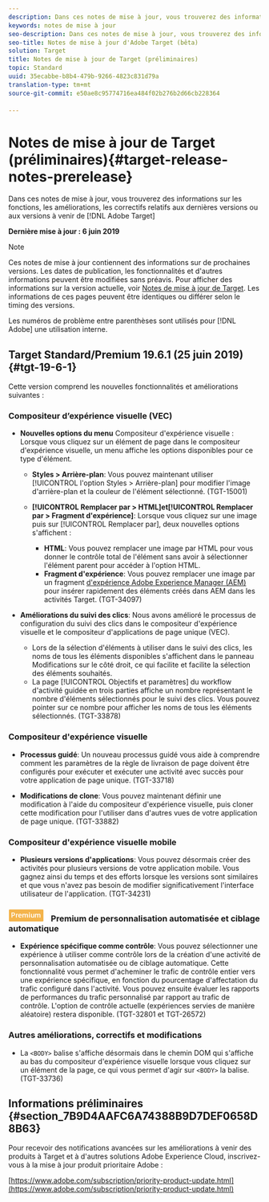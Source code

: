 ```yaml
---
description: Dans ces notes de mise à jour, vous trouverez des informations sur les fonctions, les améliorations, les correctifs et les problèmes connus relatifs aux dernières versions ou aux versions à venir de Target.
keywords: notes de mise à jour
seo-description: Dans ces notes de mise à jour, vous trouverez des informations sur les fonctions, les améliorations, les correctifs et les problèmes connus relatifs aux dernières versions ou aux versions à venir d’Adobe Target
seo-title: Notes de mise à jour d'Adobe Target (bêta)
solution: Target
title: Notes de mise à jour de Target (préliminaires)
topic: Standard
uuid: 35ecabbe-b8b4-479b-9266-4823c831d79a
translation-type: tm+mt
source-git-commit: e50ae8c95774716ea484f02b276b2d66cb228364

---
```



# Notes de mise à jour de Target (préliminaires){#target-release-notes-prerelease}

Dans ces notes de mise à jour, vous trouverez des informations sur les fonctions, les améliorations, les correctifs relatifs aux dernières versions ou aux versions à venir de [!DNL Adobe Target]

**Dernière mise à jour : 6 juin 2019**

>[!NOTE]
>
>Ces notes de mise à jour contiennent des informations sur de prochaines versions. Les dates de publication, les fonctionnalités et d&#39;autres informations peuvent être modifiées sans préavis. Pour afficher des informations sur la version actuelle, voir [Notes de mise à jour de Target](release-notes.md). Les informations de ces pages peuvent être identiques ou différer selon le timing des versions.
>
>Les numéros de problème entre parenthèses sont utilisés pour [!DNL Adobe] une utilisation interne.

## Target Standard/Premium 19.6.1 (25 juin 2019) {#tgt-19-6-1}

Cette version comprend les nouvelles fonctionnalités et améliorations suivantes :

### Compositeur d’expérience visuelle (VEC)

* **Nouvelles options du menu** Compositeur d&#39;expérience visuelle : Lorsque vous cliquez sur un élément de page dans le compositeur d&#39;expérience visuelle, un menu affiche les options disponibles pour ce type d&#39;élément.

   * **Styles &gt; Arrière-plan**: Vous pouvez maintenant utiliser [!UICONTROL l&#39;option Styles &gt; Arrière-plan] pour modifier l&#39;image d&#39;arrière-plan et la couleur de l&#39;élément sélectionné. (TGT-15001)

   * **[!UICONTROL Remplacer par &gt; HTML]et[!UICONTROL Remplacer par &gt; Fragment d&#39;expérience]**: Lorsque vous cliquez sur une image puis sur [!UICONTROL Remplacer par], deux nouvelles options s&#39;affichent :

      * **HTML**: Vous pouvez remplacer une image par HTML pour vous donner le contrôle total de l&#39;élément sans avoir à sélectionner l&#39;élément parent pour accéder à l&#39;option HTML.
      * **Fragment d&#39;expérience**: Vous pouvez remplacer une image par un fragment [d&#39;expérience Adobe Experience Manager (AEM)](/help/c-experiences/c-manage-content/aem-experience-fragments.md) pour insérer rapidement des éléments créés dans AEM dans les activités Target. (TGT-34097)

* **Améliorations du suivi des clics**: Nous avons amélioré le processus de configuration du suivi des clics dans le compositeur d&#39;expérience visuelle et le compositeur d&#39;applications de page unique (VEC).

   * Lors de la sélection d&#39;éléments à utiliser dans le suivi des clics, les noms de tous les éléments disponibles s&#39;affichent dans le panneau Modifications sur le côté droit, ce qui facilite et facilite la sélection des éléments souhaités.
   * La page [!UICONTROL Objectifs et paramètres] du workflow d&#39;activité guidée en trois parties affiche un nombre représentant le nombre d&#39;éléments sélectionnés pour le suivi des clics. Vous pouvez pointer sur ce nombre pour afficher les noms de tous les éléments sélectionnés. (TGT-33878)

### Compositeur d&#39;expérience visuelle

* **Processus guidé**: Un nouveau processus guidé vous aide à comprendre comment les paramètres de la règle de livraison de page doivent être configurés pour exécuter et exécuter une activité avec succès pour votre application de page unique. (TGT-33718)

* **Modifications de clone**: Vous pouvez maintenant définir une modification à l&#39;aide du compositeur d&#39;expérience visuelle, puis cloner cette modification pour l&#39;utiliser dans d&#39;autres vues de votre application de page unique. (TGT-33882)

### Compositeur d&#39;expérience visuelle mobile

* **Plusieurs versions d&#39;applications**: Vous pouvez désormais créer des activités pour plusieurs versions de votre application mobile. Vous gagnez ainsi du temps et des efforts lorsque les versions sont similaires et que vous n&#39;avez pas besoin de modifier significativement l&#39;interface utilisateur de l&#39;application. (TGT-34231)

### ![Badge](/help/assets/premium.png) Premium de personnalisation automatisée et ciblage automatique

* **Expérience spécifique comme contrôle**: Vous pouvez sélectionner une expérience à utiliser comme contrôle lors de la création d&#39;une activité de personnalisation automatisée ou de ciblage automatique. Cette fonctionnalité vous permet d&#39;acheminer le trafic de contrôle entier vers une expérience spécifique, en fonction du pourcentage d&#39;affectation du trafic configuré dans l&#39;activité. Vous pouvez ensuite évaluer les rapports de performances du trafic personnalisé par rapport au trafic de contrôle. L&#39;option de contrôle actuelle (expériences servies de manière aléatoire) restera disponible. (TGT-32801 et TGT-26572)

### Autres améliorations, correctifs et modifications

* La `<BODY>` balise s&#39;affiche désormais dans le chemin DOM qui s&#39;affiche au bas du compositeur d&#39;expérience visuelle lorsque vous cliquez sur un élément de la page, ce qui vous permet d&#39;agir sur `<BODY>` la balise. (TGT-33736)

## Informations préliminaires {#section_7B9D4AAFC6A74388B9D7DEF0658D8B63}

Pour recevoir des notifications avancées sur les améliorations à venir des produits à Target et à d&#39;autres solutions Adobe Experience Cloud, inscrivez-vous à la mise à jour produit prioritaire Adobe :

[https://www.adobe.com/subscription/priority-product-update.html](https://www.adobe.com/subscription/priority-product-update.html)

